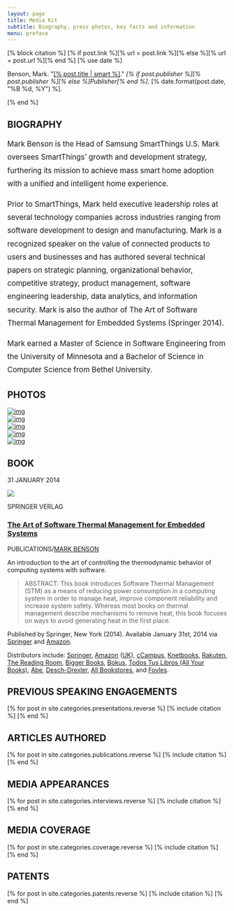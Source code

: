 ```yaml
---
layout: page
title: Media Kit
subtitle: Biography, press photos, key facts and information
menu: preface
---
```


<!--

Media kit things to add

Introduction statement
Video example(s)
List of speaking topics
List of books authored (stmes)
Education
Social media contact info

-->

[% block citation %]
    [% if post.link %][% url = post.link %][% else %][% url = post.url %][% end %]
    [% use date %]
    <p>
        Benson, Mark.
        "<a href="[% post.url %]" title="Read [% post.title | smart %]">[% post.title | smart %]</a>."
        <em>[% if post.publisher %][% post.publisher %][% else %]Publisher[% end %]</em>.
        [% date.format(post.date, "%B %d, %Y") %].
    </p>
[% end %]

<div class="page-section pt-80-b-50-cont">
<div class="container">

<div class="mb-50">
  <h2 class="section-title pr-0"><span class="bold">BIOGRAPHY</span></h2>
</div>

<p style="font-size: 1.2em; line-height: 1.8em" class="pb-20">Mark Benson is the Head of Samsung SmartThings U.S. Mark oversees SmartThings’ growth and development strategy, furthering its mission to achieve mass smart home adoption with a unified and intelligent home experience.</p>

<p style="font-size: 1.2em; line-height: 1.8em" class="pb-20">Prior to SmartThings, Mark held executive leadership roles at several technology companies across industries ranging from software development to design and manufacturing. Mark is a recognized speaker on the value of connected products to users and businesses and has authored several technical papers on strategic planning, organizational behavior, competitive strategy, product management, software engineering leadership, data analytics, and information security. Mark is also the author of The Art of Software Thermal Management for Embedded Systems (Springer 2014).</p>

<p style="font-size: 1.2em; line-height: 1.8em" class="pb-20">Mark earned a Master of Science in Software Engineering from the University of Minnesota and a Bachelor of Science in Computer Science from Bethel University.</p>

</div>

<div class="container p-50-cont">

<div class="mb-50">
  <h2 class="section-title pr-0"><span class="bold">PHOTOS</span></h2>
</div>

<div class="col-md-2">
  <div class="lightbox-item">
    <a href="/images/mark-benson-santa-cruz.jpg" class="lightbox">
    <div class="port-img-overlay">
      <img class="port-main-img" src="/images/mark-benson-santa-cruz.jpg" alt="img" >
    </div>
    <div class="port-overlay-cont">
      <div class="port-btn-cont">
        <div aria-hidden="true" class="icon_search"></div>
      </div>
    </div>
    </a>  
  </div>
</div>

<div class="col-md-2">
  <div class="lightbox-item">
    <a href="/images/mark-benson-santa-cruz-b&w.jpg" class="lightbox">
    <div class="port-img-overlay">
      <img class="port-main-img" src="/images/mark-benson-santa-cruz-b&w.jpg" alt="img" >
    </div>
    <div class="port-overlay-cont">
      <div class="port-btn-cont">
        <div aria-hidden="true" class="icon_search"></div>
      </div>
    </div>
    </a>  
  </div>
</div>

<div class="col-md-2">
  <div class="lightbox-item">
    <a href="/images/MDB-profile-square.jpg" class="lightbox">
    <div class="port-img-overlay">
      <img class="port-main-img" src="/images/MDB-profile-square.jpg" alt="img" >
    </div>
    <div class="port-overlay-cont">
      <div class="port-btn-cont">
        <div aria-hidden="true" class="icon_search"></div>
      </div>
    </div>
    </a>  
  </div>
</div>

<div class="col-md-2">
  <div class="lightbox-item">
    <a href="/images/MDB-profile-square-b&w.jpg" class="lightbox">
    <div class="port-img-overlay">
      <img class="port-main-img" src="/images/MDB-profile-square-b&w.jpg" alt="img" >
    </div>
    <div class="port-overlay-cont">
      <div class="port-btn-cont">
        <div aria-hidden="true" class="icon_search"></div>
      </div>
    </div>
    </a>  
  </div>
</div>

<div class="col-md-4">
  <div class="lightbox-item">
    <a href="/images/ces-keynote-single-iot-device.png" class="lightbox">
    <div class="port-img-overlay">
      <img class="port-main-img" src="/images/ces-keynote-single-iot-device.png" alt="img" >
    </div>
    <div class="port-overlay-cont">
      <div class="port-btn-cont">
        <div aria-hidden="true" class="icon_search"></div>
      </div>
    </div>
    </a>  
  </div>
</div>

</div>




<div class="container p-50-cont">
<div class="mb-50">
  <h2 class="section-title pr-0"><span class="bold">BOOK</span></h2>
</div>

<div class="col-md-12 pb-30">
  <div class="row">
    <div class="col-md-5 blog2-post-title-cont">
      <div class="row">
        <div class="col-md-4 post-prev-date-cont">
          <p><span class="small">31 JANUARY 2014</span></p>
          <p><a href="/stmes/" title="The Art of Software Thermal Management for Embedded Systems"><img src="/images/stmes.jpg" /></a></p>
        </div>
        <div class="col-md-8 post-prev-title">
          <span class="small bold">SPRINGER VERLAG</span>
          <h3><a href="/publications/2014/01/the-art-of-software-thermal-management-for-embedded-systems/" title="Read The Art of Software Thermal Management for Embedded Systems">The Art of Software Thermal Management for Embedded Systems</a></h3>
          <div class="post-prev-info">
            <p class="small">PUBLICATIONS<span class="slash-divider">/</span><a href="/preface/">MARK BENSON</a></p>
          </div>
        </div>
      </div>
    </div>
    <div class="col-md-7">
      <div class="blog2-post-prev-text">
        <p>An introduction to the art of controlling the thermodynamic behavior of computing systems with software.</p>
        <blockquote>
          <p>ABSTRACT: This book introduces Software Thermal Management (STM) as a means of reducing power consumption in a computing system in order to manage heat, improve component reliability and increase system safety. Whereas most books on thermal management describe mechanisms to remove heat, this book focuses on ways to avoid generating heat in the first place.</p>
        </blockquote>
        <p>Published by Springer, New York (2014). Available January 31st, 2014 via <a href="http://www.springer.com/engineering/circuits+%26+systems/book/978-1-4939-0297-2">Springer</a> and <a href="http://www.amazon.com/gp/product/1493902970/ref=as_li_ss_tl?ie=UTF8&amp;camp=1789&amp;creative=390957&amp;creativeASIN=1493902970&amp;linkCode=as2&amp;tag=jayber-20">Amazon</a>.</p>
        <p>Distributors include: <a href="http://www.springer.com/engineering/circuits+%26+systems/book/978-1-4939-0297-2">Springer</a>, <a href="http://www.amazon.com/Software-Thermal-Management-Embedded-Systems/dp/1493902970/ref=sr_1_1?ie=UTF8&amp;qid=1387236847&amp;sr=8-1&amp;keywords=the+art+of+software+thermal+management+for+embedded+systems">Amazon</a> (<a href="http://www.amazon.co.uk/dp/1493902970/ref=asc_df_149390297016?smid=A3P5ROKL5A1OLE&amp;tag=ciaouk-books-21&amp;linkCode=asn&amp;creative=22206&amp;creativeASIN=1493902970">UK</a>), <a href="http://www.ecampus.com/art-software-thermal-management-embedded/bk/9781493902972">cCampus</a>, <a href="http://www.knetbooks.com/art-software-thermal-management-embedded/bk/9781493902972">Knetbooks</a>, <a href="http://www.rakuten.com/prod/the-art-of-software-thermal-management-for-embedded-systems/259253883.html">Rakuten</a>, <a href="http://www.thereadingroom.com/books/details/the-art-of-software-thermal-management-for-embedded-systems-mark-benson/8384518">The Reading Room</a>, <a href="http://www.biggerbooks.com/art-software-thermal-management-embedded/bk/9781493902972">Bigger Books</a>, <a href="http://www.bokus.com/bok/9781493902972/the-art-of-software-thermal-management-for-embedded-systems/">Bokus</a>, <a href="http://www.todostuslibros.com/libros/the-art-of-software-thermal-management-for-embedded-systems_978-1-4939-0297-2">Todos Tus Libros (All Your Books)</a>, <a href="http://www.abe.pl/en/book/9781493902972/the-art-of-software-thermal-management-for-embedded-systems">Abe</a>, <a href="http://www.desch-drexler.at/list/9781493902972">Desch-Drexler</a>, <a href="http://www.allbookstores.com/Art-Software-Thermal-Management-Embedded/9781493902972">All Bookstores</a>, and <a href="http://www.foyles.co.uk/witem/computing-it/the-art-of-software-thermal,mark-benson-9781493902972">Foyles</a>.</p>
      </div>
    </div>
  </div>
</div>

</div>






<div class="container p-50-cont">
<div class="mb-50">
  <h2 class="section-title pr-0"><span class="bold">PREVIOUS SPEAKING ENGAGEMENTS</span></h2>
</div>
<div class="container">
[% for post in site.categories.presentations.reverse %]
[% include citation %]
[% end %]
</div>
</div>

<div class="container p-50-cont">
<div class="mb-50">
  <h2 class="section-title pr-0"><span class="bold">ARTICLES AUTHORED</span></h2>
</div>
<div class="container">
[% for post in site.categories.publications.reverse %]
[% include citation %]
[% end %]
</ul>
</div>
</div>


<div class="container p-50-cont">
<div class="mb-50">
  <h2 class="section-title pr-0"><span class="bold">MEDIA APPEARANCES</span></h2>
</div>
<div class="container">
[% for post in site.categories.interviews.reverse %]
[% include citation %]
[% end %]
</div>
</div>


<div class="container p-50-cont">
<div class="mb-50">
  <h2 class="section-title pr-0"><span class="bold">MEDIA COVERAGE</span></h2>
</div>
<div class="container">
[% for post in site.categories.coverage.reverse %]
[% include citation %]
[% end %]
</div>
</div>

<div class="container p-50-cont">
<div class="mb-50">
  <h2 class="section-title pr-0"><span class="bold">PATENTS</span></h2>
</div>  
<div class="container">
[% for post in site.categories.patents.reverse %]
[% include citation %]
[% end %]
</div>
</div> 


</div>

